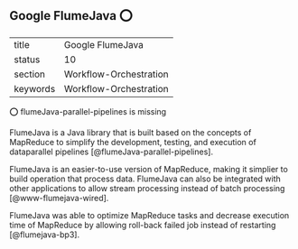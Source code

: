 ## Google FlumeJava :o:


|          |                        |
| -------- | ---------------------- |
| title    | Google FlumeJava       | 
| status   | 10                     |
| section  | Workflow-Orchestration |
| keywords | Workflow-Orchestration |

:o: flumeJava-parallel-pipelines is missing

FlumeJava is a Java library that is built based on the concepts of
MapReduce to simplify the development, testing, and execution of
dataparallel pipelines [@flumeJava-parallel-pipelines].

FlumeJava is an easier-to-use version of MapReduce, making it simplier
to build operation that process data. FlumeJava can also be integrated
with other applications to allow stream processing instead of batch
processing [@www-flumejava-wired].

FlumeJava was able to optimize MapReduce tasks and decrease execution
time of MapReduce by allowing roll-back failed job instead of
restarting [@flumejava-bp3].

